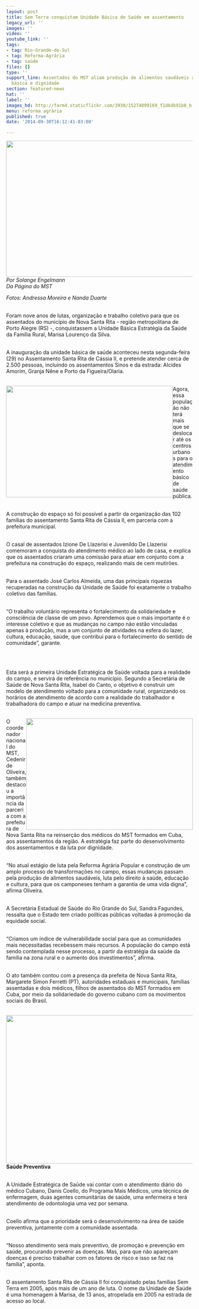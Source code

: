 ```yaml
---
layout: post
title: Sem Terra conquistam Unidade Básica de Saúde em assentamento
legacy_url: ''
images: ''
video: ''
youtube_link: ''
tags:
- tag: Rio-Grande-do-Sul
- tag: Reforma-Agrária
- tag: saúde
files: []
type: ''
support_line: Assentados do MST aliam produção de alimentos saudáveis à luta por saúde
  básica e dignidade
section: featured-news
hat: ''
label: ''
images_hd: http://farm4.staticflickr.com/3930/15274899169_f1d6db91b8_b.jpg
menu: reforma agrária
published: true
date: '2014-09-30T16:12:41-03:00'

---
```

<p><em><span contenteditable="false" tabindex="-1"><img alt="" data-widget="image" height="367" src="http://farm4.staticflickr.com/3930/15274899169_f1d6db91b8_b.jpg" width="550" /></span><br />
Por Solange Engelmann<br />
Da P&aacute;gina do MST</em></p>

<p><em>Fotos: Andressa Moreira e Nanda Duarte</em></p>

<p><br />
Foram nove anos de lutas, organiza&ccedil;&atilde;o e trabalho coletivo para que os assentados do munic&iacute;pio de Nova Santa Rita - regi&atilde;o metropolitana de Porto Alegre (RS) -, conquistassem a Unidade B&aacute;sica Estrat&eacute;gia da Sa&uacute;de da Fam&iacute;lia Rural, Marisa Louren&ccedil;o da Silva.</p>

<p><br />
A inaugura&ccedil;&atilde;o da unidade b&aacute;sica de sa&uacute;de aconteceu nesta segunda-feira (29) no Assentamento Santa Rita de C&aacute;ssia II, e pretende atender cerca de 2.500 pessoas, incluindo os assentamentos Sinos e da estrada: Alcides Amorim, Granja N&ecirc;ne e Porto da Figueira/Olaria.&nbsp;</p>

<p><br />
<span contenteditable="false" tabindex="-1"><img alt="" data-widget="image" height="301" src="http://farm4.staticflickr.com/3931/15461660615_27885b4eae_b.jpg" style="float:left" width="450" /></span>Agora, essa popula&ccedil;&atilde;o n&atilde;o ter&aacute; mais que se deslocar at&eacute; os centros urbanos para o atendimento b&aacute;sico de sa&uacute;de p&uacute;blica.</p>

<p><br />
A constru&ccedil;&atilde;o do espa&ccedil;o s&oacute; foi poss&iacute;vel a partir da organiza&ccedil;&atilde;o das 102 fam&iacute;lias do assentamento Santa Rita de C&aacute;ssia II, em parceria com a prefeitura municipal.&nbsp;</p>

<p><br />
O casal de assentados Izione De Llazerisi e Juvenildo De Llazerisi comemoram a conquista do atendimento m&eacute;dico ao lado de casa, e explica que os assentados criaram uma comiss&atilde;o para atuar em conjunto com a prefeitura na constru&ccedil;&atilde;o do espa&ccedil;o, realizando mais de cem mutir&otilde;es.&nbsp;</p>

<p><br />
Para o assentado Jos&eacute; Carlos Almeida, uma das principais riquezas recuperadas na constru&ccedil;&atilde;o da Unidade de Sa&uacute;de foi exatamente o trabalho coletivo das fam&iacute;lias.&nbsp;</p>

<p><br />
&ldquo;O trabalho volunt&aacute;rio representa o fortalecimento da solidariedade e consci&ecirc;ncia de classe de um povo. Aprendemos que o mais importante &eacute; o interesse coletivo e que as mudan&ccedil;as no campo n&atilde;o est&atilde;o vinculadas apenas &agrave; produ&ccedil;&atilde;o, mas a um conjunto de atividades na esfera do lazer, cultura, educa&ccedil;&atilde;o, sa&uacute;de, que contribui para o fortalecimento do sentido de comunidade&rdquo;, garante.</p>

<p>&nbsp;</p>

<p><br />
Esta ser&aacute; a primeira Unidade Estrat&eacute;gica de Sa&uacute;de voltada para a realidade do campo, e servir&aacute; de refer&ecirc;ncia no munic&iacute;pio. Segundo a Secret&aacute;ria de Sa&uacute;de de Nova Santa Rita, Isabel do Canto, o objetivo &eacute; construir um modelo de atendimento voltado para a comunidade rural, organizando os hor&aacute;rios de atendimento de acordo com a realidade do trabalhador e trabalhadora do campo e atuar na medicina preventiva.&nbsp;</p>

<p><br />
<span contenteditable="false" tabindex="-1"><img alt="" data-widget="image" height="301" src="http://farm6.staticflickr.com/5598/15458517991_9fae106201_b.jpg" style="float:right" width="450" /></span>O coordenador nacional do MST, Cedenir de Oliveira, tamb&eacute;m destacou a import&acirc;ncia da parceria com a prefeitura de Nova Santa Rita na reinser&ccedil;&atilde;o dos m&eacute;dicos do MST formados em Cuba, aos assentamentos da regi&atilde;o. A estrat&eacute;gia faz parte do desenvolvimento dos assentamentos e da luta por dignidade.</p>

<p><br />
&ldquo;No atual est&aacute;gio de luta pela Reforma Agr&aacute;ria Popular e constru&ccedil;&atilde;o de um amplo processo de transforma&ccedil;&otilde;es no campo, essas mudan&ccedil;as passam pela produ&ccedil;&atilde;o de alimentos saud&aacute;veis, luta pelo direito &agrave; sa&uacute;de, educa&ccedil;&atilde;o e cultura, para que os camponeses tenham a garantia de uma vida digna&rdquo;, afirma Oliveira.</p>

<p><br />
A Secret&aacute;ria Estadual de Sa&uacute;de do Rio Grande do Sul, Sandra Fagundes, ressalta que o Estado tem criado pol&iacute;ticas p&uacute;blicas voltadas &agrave; promo&ccedil;&atilde;o da equidade social.&nbsp;</p>

<p><br />
&ldquo;Criamos um &iacute;ndice de vulnerabilidade social para que as comunidades mais necessitadas recebessem mais recursos. A popula&ccedil;&atilde;o do campo est&aacute; sendo contemplada nesse processo, a partir da estrat&eacute;gia da sa&uacute;de da fam&iacute;lia na zona rural e o aumento dos investimentos&rdquo;, afirma.</p>

<p><br />
O ato tamb&eacute;m contou com a presen&ccedil;a da prefeita de Nova Santa Rita, Margarete Simon Ferretti (PT), autoridades estaduais e municipais, fam&iacute;lias assentadas e dois m&eacute;dicos, filhos de assentados do MST formados em Cuba, por meio da solidariedade do governo cubano com os movimentos sociais do Brasil.</p>

<p><br />
<strong><span contenteditable="false" tabindex="-1"><img alt="" data-widget="image" height="400" src="http://farm4.staticflickr.com/3935/15461314492_88a49deeec_b.jpg" style="float:left" width="600" /></span>Sa&uacute;de Preventiva</strong></p>

<p><br />
A Unidade Estrat&eacute;gica de Sa&uacute;de vai contar com o atendimento di&aacute;rio do m&eacute;dico Cubano, Danis Coello, do Programa Mais M&eacute;dicos, uma t&eacute;cnica de enfermagem, duas agentes comunit&aacute;rias de sa&uacute;de, uma enfermeira e ter&aacute; atendimento de odontologia uma vez por semana.&nbsp;</p>

<p><br />
Coello afirma que a prioridade ser&aacute; o desenvolvimento na &aacute;rea de sa&uacute;de preventiva, juntamente com a comunidade assentada.&nbsp;</p>

<p><br />
&ldquo;Nosso atendimento ser&aacute; mais preventivo, de promo&ccedil;&atilde;o e preven&ccedil;&atilde;o em sa&uacute;de, procurando prevenir as doen&ccedil;as. Mas, para que n&atilde;o apare&ccedil;am doen&ccedil;as &eacute; preciso trabalhar com os fatores de risco e isso se faz na fam&iacute;lia&rdquo;, aponta.</p>

<p><br />
O assentamento Santa Rita de C&aacute;ssia II foi conquistado pelas fam&iacute;lias Sem Terra em 2005, ap&oacute;s mais de um ano de luta. O nome da Unidade de Sa&uacute;de &eacute; uma homenagem &agrave; Marisa, de 13 anos, atropelada em 2005 na estrada de acesso ao local.</p>
